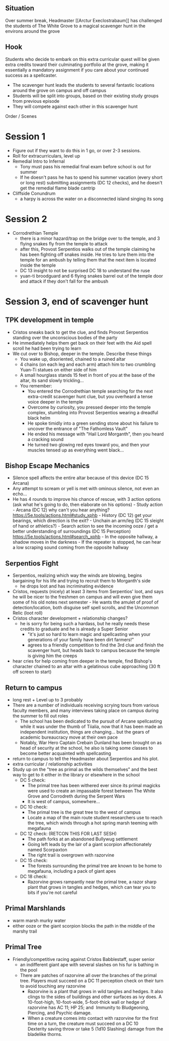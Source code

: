 ## Situation
Over summer break, Headmaster [[Arctur Execlostrabaum]] has challenged the students of The White Grove to a magical scavenger hunt in the environs around the grove

## Hook
Students who decide to embark on this extra curricular quest will be given extra credits toward their culminating portfolio at the grove, making it essentially a mandatory assignment if you care about your continued success as a spellcaster.


- The scavenger hunt leads the students to several fantastic locations around the grove on campus and off campus
- Students will be split into groups, based on their existing study groups from previous episode
- They will compete against each other in this scavenger hunt 

Order / Scenes
# Session 1
- Figure out if they want to do this in 1 go, or over 2-3 sessions.
- Roll for extracurriculars, level up
- Remedial Intro to Infernal
	- Tony must pass his remedial final exam before school is out for summer
	- If he doesn't pass he has to spend his summer vacation (every short or long rest) submitting assignments (DC 12 checks), and he doesn't get the remedial flame blade cantrip
- Cliffside Conundrum
	- a harpy is across the water on a disconnected island singing its song

# Session 2
- Corrodrethian Temple
	- there is a minor hazard/trap on the bridge over to the temple, and 3 flying snakes fly from the temple to attack
	- after this, Provost Serpentios walks out of the temple claiming he has been fighting off snakes inside. He tries to lure them into the temple for an ambush by telling them that the next item is located inside the temple
	- DC 13 insight to not be surprised DC 18 to understand the ruse
	- yuan-ti broodguard and 6 flying snakes barrel out of the temple door and attack if they don't fall for the ambush

# Session 3, end of scavenger hunt
## TPK development in temple
- Cristos sneaks back to get the clue, and finds Provost Serpentios standing over the unconscious bodies of the party
- He immediately helps them get back on their feet with the Aid spell scroll he had been trying to learn
- We cut over to Bishop, deeper in the temple. Describe these things
	- You wake up, disoriented, chained to a ruined altar
	- 4 chains (on each leg and each arm) attach him to two crumbling Yuan-Ti statues on either side of him 
	- A small hourglass stands 15 feet in front of you at the base of the altar, its sand slowly trickling...
	- You remember:
		- You entered the Corrodrethian temple searching for the next extra-credit scavenger hunt clue, but you overheard a tense voice deeper in the temple
		- Overcome by curiosity, you pressed deeper into the temple complex, stumbling into Provost Serpentios wearing a dreadful black helm
		- He spoke timidly into a green sending stone about his failure to uncover the entrance of "The Fathomless Vault"
		- He ended his message with "Hail Lord Morganth", then you heard a cracking sound
		- He turned two glowing red eyes toward you, and then your muscles tensed up as everything went black...

## Bishop Escape Mechanics
- Silence spell affects the entire altar because of this device (DC 15 Arcana)
- Any attempt to scream or yell is met with ominous silence, not even an echo...
- He has 4 rounds to improve his chance of rescue, with 3 action options (ask what he's going to do, then elaborate on his options)
		- Study action 
			- Arcana (DC 12) why can't you hear anything? https://5e.tools/actions.html#study_xphb
			- History (DC 12) get your bearings, which direction is the exit?
		- Unchain an arm/leg (DC 15 sleight of hand or athletics?)
		- Search action to see the incoming ooze / get a better understanding of surroundings (DC 15 Perception) https://5e.tools/actions.html#search_xphb
			- In the opposite hallway, a shadow moves in the darkness
			- If the repeater is stopped, he can hear a low scraping sound coming from the opposite hallway

## Serpentios Fight
- Serpentios, realizing which way the winds are blowing, begins bargaining for his life and trying to recruit them to Morganth's side 
	- he drops loot and has incriminating evidence
- Cristos,  requests (nicely) at least 3 items from Serpentios' loot, and says he will be nicer to the freshmen on campus and will even give them some of his old notes next semester
		- He wants the amulet of proof of detection/location, both disguise self spell scrolls, and the Uncommon Relic (loot roll)
- Cristos character development + relationship changes?
	- he is sorry for being such a hardass, but he really needs these credits to graduate and he is already a Super Senior
		- "it's just so hard to learn magic and spellcasting when your generations of your family have been dirt farmers!"
		- agrees to a friendly competition to find the 3rd clue and finish the scavenger hunt, but heads back to campus because the temple is giving him the creeps
- hear cries for help coming from deeper in the temple, find Bishop's character chained to an altar with a gelatinous cube approaching (30 ft off screen to start)

## Return to campus 
- long rest + Level up to 3 probably 
- There are a number of individuals receiving scrying tours from various faculty members, and many interviews taking place on campus during the summer to fill out roles
	- The school has been dedicated to the pursuit of Arcane spellcasting while it was under the thumb of Tiialia, now that it has been made an independent institution, things are changing... but the gears of academic bureaucracy move at their own pace
	- Notably, War Hero Captain Crebain Dunland has been brought on as head of security at the school, he also is taking some classes to become better acquainted with spellcasting
- return to campus to tell the Headmaster about Serpentios and his plot. 
- extra curricular / relationship activities
- Study up on the "tree as primal as the wilds themselves" and the best way to get to it either in the library or elsewhere in the school
	- DC 5 check:
		- The primal tree has been withered ever since its primal magicks were used to create an impassable forest between The White Grove and Corrodreth during the Serpent Wars
		- It is west of campus, somewhere...
	- DC 10 check:
		- The primal tree is the great tree to the west of campus
		- Locate a map of the main route student researchers use to reach the tree, which winds through a hot spring marsh teeming with megafauna
	- DC 12 check: (RETCON THIS FOR LAST SESH)
		- The path forks at an abandoned Bullywug settlement
		- Going left leads by the lair of a giant scorpion affectionately named Scorpaxton
		- The right trail is overgrown with razorvine
	- DC 15 check:
		- The forests surrounding the primal tree are known to be home to megafauna, including a pack of giant apes
	- DC 18 check:
		- Razorvine grows rampantly near the primal tree, a razor sharp plant that grows in tangles and hedges, which can tear you to bits if you're not careful

## Primal Marshlands
- warm marsh murky water
- either ooze or the giant scorpion blocks the path in the middle of the marshy trail

## Primal Tree
- Friendly/competitive racing against Cristos Babblestaff, super senior
	- an indifferent giant ape with several slashes on his fur is bathing in the pool
	- There are patches of razorvine all over the branches of the primal tree. Players must succeed on a DC 11 perception check on their turn to avoid touching any razorvine
		- Razorvine is a plant that grows in wild tangles and hedges. It also clings to the sides of buildings and other surfaces as ivy does. A 10-foot-high, 10-foot-wide, 5-foot-thick wall or hedge of razorvine has AC 11; HP 25; and  Immunity to Bludgeoning, Piercing, and Psychic damage.
		- When a creature comes into contact with razorvine for the first time on a turn, the creature must succeed on a DC 10 Dexterity saving throw or take 5 (1d10 Slashing) damage from the bladelike thorns.